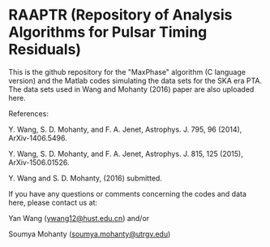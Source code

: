 # RAAPTR (Repository of Analysis Algorithms for Pulsar Timing Residuals)

This is the github repository for the "MaxPhase" algorithm (C language version) and the Matlab codes simulating the data sets for the SKA era PTA. The data sets used in Wang and Mohanty (2016) paper are also uploaded here. 


References:

  Y. Wang, S. D. Mohanty, and F. A. Jenet, Astrophys. J. 795, 96 (2014), ArXiv-1406.5496.

  Y. Wang, S. D. Mohanty, and F. A. Jenet, Astrophys. J. 815, 125 (2015), ArXiv-1506.01526.

  Y. Wang and S. D. Mohanty, (2016) submitted. 


If you have any questions or comments concerning the codes and data here, please contact us at:  

Yan Wang (ywang12@hust.edu.cn) and/or 

Soumya Mohanty (soumya.mohanty@utrgv.edu)
